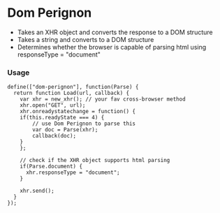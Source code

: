 Dom Perignon
===

* Takes an XHR object and converts the response to a DOM structure
* Takes a string and converts to a DOM structure
* Determines whether the browser is capable of parsing html using responseType = "document"

### Usage

```
define(["dom-perignon"], function(Parse) {
  return function Load(url, callback) {
    var xhr = new_xhr(); // your fav cross-browser method
    xhr.open("GET", url);
    xhr.onreadystatechange = function() {
    if(this.readyState === 4) {
        // use Dom Perignon to parse this
        var doc = Parse(xhr);
        callback(doc);
    }
    };

    // check if the XHR object supports html parsing
    if(Parse.document) {
      xhr.responseType = "document";
    }

    xhr.send();
  }
});
```
